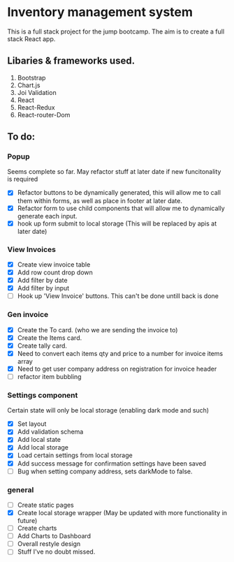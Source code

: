 # Inventory management system

This is a full stack project for the jump bootcamp. The aim is to create a full stack React app.

## Libaries & frameworks used.

1. Bootstrap
2. Chart.js
3. Joi Validation
4. React
5. React-Redux
6. React-router-Dom

## To do:

### Popup

Seems complete so far. May refactor stuff at later date if new funcitonality is required

- [x] Refactor buttons to be dynamically generated, this will allow me to call them within forms, as well as place in footer at later date.
- [x] Refactor form to use child components that will allow me to dynamically generate each input.
- [x] hook up form submit to local storage (This will be replaced by apis at later date)

### View Invoices

- [x] Create view invoice table
- [x] Add row count drop down
- [x] Add filter by date
- [x] Add filter by input
- [ ] Hook up 'View Invoice' buttons. This can't be done untill back is done

### Gen invoice

- [x] Create the To card. (who we are sending the invoice to)
- [x] Create the Items card.
- [x] Create tally card.
- [x] Need to convert each items qty and price to a number for invoice items array
- [x] Need to get user company address on registration for invoice header
- [ ] refactor item bubbling

### Settings component

Certain state will only be local storage (enabling dark mode and such)

- [x] Set layout
- [x] Add validation schema
- [x] Add local state
- [x] Add local storage
- [x] Load certain settings from local storage
- [x] Add success message for confirmation settings have been saved
- [ ] Bug when setting company address, sets darkMode to false.

### general

- [ ] Create static pages
- [x] Create local storage wrapper (May be updated with more functionality in future)
- [ ] Create charts
- [ ] Add Charts to Dashboard
- [ ] Overall restyle design
- [ ] Stuff I've no doubt missed.
